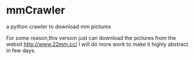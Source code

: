 mmCrawler
=========

a python crawler to download mm pictures

For some reason,this version just can download the pictures from the websit http://www.22mm.cc/
I will do more work to make it highly abstract in few days.
